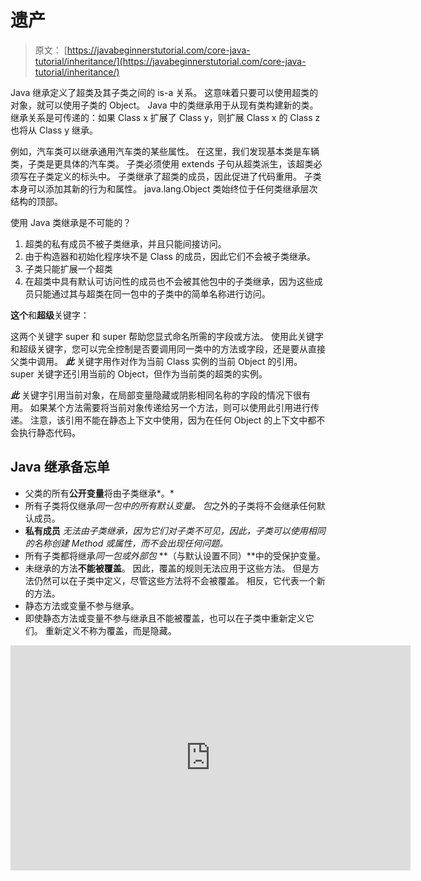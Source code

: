 # 遗产

> 原文： [https://javabeginnerstutorial.com/core-java-tutorial/inheritance/](https://javabeginnerstutorial.com/core-java-tutorial/inheritance/)

Java 继承定义了超类及其子类之间的 is-a 关系。 这意味着只要可以使用超类的对象，就可以使用子类的 Object。 Java 中的类继承用于从现有类构建新的类。 继承关系是可传递的：如果 Class x 扩展了 Class y，则扩展 Class x 的 Class z 也将从 Class y 继承。

例如，汽车类可以继承通用汽车类的某些属性。 在这里，我们发现基本类是车辆类，子类是更具体的汽车类。 子类必须使用 extends 子句从超类派生，该超类必须写在子类定义的标头中。 子类继承了超类的成员，因此促进了代码重用。 子类本身可以添加其新的行为和属性。 java.lang.Object 类始终位于任何类继承层次结构的顶部。

使用 Java 类继承是不可能的？

1.  超类的私有成员不被子类继承，并且只能间接访问。
2.  由于构造器和初始化程序块不是 Class 的成员，因此它们不会被子类继承。
3.  子类只能扩展一个超类
4.  在超类中具有默认可访问性的成员也不会被其他包中的子类继承，因为这些成员只能通过其与超类在同一包中的子类中的简单名称进行访问。

**这个**和**超级**关键字：

这两个关键字 super 和 super 帮助您显式命名所需的字段或方法。 使用此关键字和超级关键字，您可以完全控制是否要调用同一类中的方法或字段，还是要从直接父类中调用。 ***此*** 关键字用作对作为当前 Class 实例的当前 Object 的引用。 super 关键字还引用当前的 Object，但作为当前类的超类的实例。

***此*** 关键字引用当前对象，在局部变量隐藏或阴影相同名称的字段的情况下很有用。 如果某个方法需要将当前对象传递给另一个方法，则可以使用此引用进行传递。 注意，该引用不能在静态上下文中使用，因为在任何 Object 的上下文中都不会执行静态代码。

## Java 继承备忘单

*   父类的所有**公开变量**将由子类继承*。*
*   所有子类将仅继承*同一包中的所有默认变量。 包*之外的子类将不会继承任何默认成员。
*   **私有成员** *无法由子类继承，因为它们对子类不可见，因此，子类可以使用相同的名称创建 Method 或属性，而不会出现任何问题。*
*   所有子类都将继承*同一包或外部包* **（与默认设置不同）**中的受保护变量。
*   未继承的方法**不能被覆盖**。 因此，覆盖的规则无法应用于这些方法。 但是方法仍然可以在子类中定义，尽管这些方法将不会被覆盖。 相反，它代表一个新的方法。
*   静态方法或变量不参与继承。
*   即使静态方法或变量不参与继承且不能被覆盖，也可以在子类中重新定义它们。 重新定义不称为覆盖，而是隐藏。

<noscript><iframe allow="accelerometer; autoplay; encrypted-media; gyroscope; picture-in-picture" allowfullscreen="" frameborder="0" height="360" src="https://www.youtube.com/embed/Oykbi03ipZs?start=1&amp;feature=oembed" title="Oops Concept - Inheritance" width="640"></iframe></noscript>

